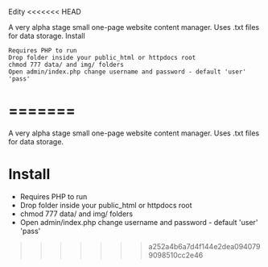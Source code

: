 Edity
<<<<<<< HEAD

A very alpha stage small one-page website content manager. Uses .txt files for data storage.
Install

    Requires PHP to run
    Drop folder inside your public_html or httpdocs root
    chmod 777 data/ and img/ folders
    Open admin/index.php change username and password - default 'user' 'pass'

=======
=====
A very alpha stage small one-page website content manager. Uses .txt files for data storage.

Install
=======

- Requires PHP to run
- Drop folder inside your public_html or httpdocs root
- chmod 777 data/ and img/ folders
- Open admin/index.php change username and password - default 'user' 'pass'
>>>>>>> a252a4b6a7d4f144e2dea0940799098510cc2e46
